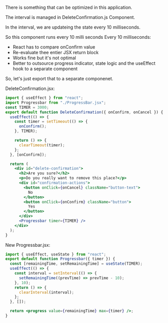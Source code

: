There is something that can be optimized in this application. 

The interval is managed in DeleteConfirmation.js Component.

In the interval, we are updateing the state every 10 milliseconds. 

So this component runs every 10 milli seconds 
Every 10 milliseconds: 
- React has to compare onConfirm value 
- Re-evaluate thee entier JSX return block 
- Works fine but it's not optimal 
- Better to outsource progress indicator, state logic and the useEffect hook to a separate component 

So, let's just export that to a separate componenet. 

DeleteConfirmation.jsx:
```jsx
import { useEffect } from "react";
import Progressbar from "./ProgressBar.jsx";
const TIMER = 3000;
export default function DeleteConfirmation({ onConfirm, onCancel }) {
  useEffect(() => {
    const timer = setTimeout(() => {
      onConfirm();
    }, TIMER);

    return () => {
      clearTimeout(timer);
    };
  }, [onConfirm]);

  return (
    <div id="delete-confirmation">
      <h2>Are you sure?</h2>
      <p>Do you really want to remove this place?</p>
      <div id="confirmation-actions">
        <button onClick={onCancel} className="button-text">
          No
        </button>
        <button onClick={onConfirm} className="button">
          Yes
        </button>
      </div>
      <Progressbar timer={TIMER} />
    </div>
  );
}

```

New Progressbar.jsx:
```jsx
import { useEffect, useState } from "react";
export default function Progressbar({ timer }) {
  const [remainingTime, setRemainingTime] = useState(TIMER);
  useEffect(() => {
    const interval = setInterval(() => {
      setRemainingTime((prevTime) => prevTime - 10);
    }, 10);
    return () => {
      clearInterval(interval);
    };
  }, []);

  return <progress value={remainingTime} max={timer} />;
}

```







